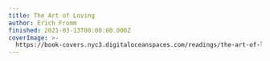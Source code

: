 ```yaml
---
title: The Art of Loving
author: Erich Fromm
finished: 2021-03-13T00:00:00.000Z
coverImage: >-
  https://book-covers.nyc3.digitaloceanspaces.com/readings/the-art-of-loving-01.jpg
---
```

